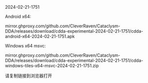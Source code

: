 2024-02-21-1751

Android x64:

mirror.ghproxy.com/github.com/CleverRaven/Cataclysm-DDA/releases/download/cdda-experimental-2024-02-21-1751/cdda-android-x64-2024-02-21-1751.apk

Windows x64 msvc:

mirror.ghproxy.com/github.com/CleverRaven/Cataclysm-DDA/releases/download/cdda-experimental-2024-02-21-1751/cdda-windows-tiles-x64-msvc-2024-02-21-1751.zip

请复制链接到浏览器打开

